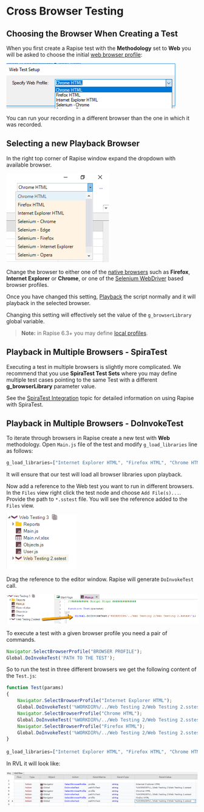 # Cross Browser Testing

## Choosing the Browser When Creating a Test

When you first create a Rapise test with the **Methodology** set to **Web** you will be asked to choose the initial [web browser profile](browser_settings.md):

![new_test_browser_profile_select](./img/cross_browser_testing1.png)

You can run your recording in a different browser than the one in which it was recorded.

## Selecting a new Playback Browser

In the right top corner of Rapise window expand the dropdown with available browser.

![available browsers](./img/cross_browser_testing2.png)

Change the browser to either one of the [native browsers](browser_settings.md) such as **Firefox**, **Internet Explorer** or **Chrome**, or one of the [Selenium WebDriver](selenium_webdriver.md) based browser profiles.

Once you have changed this setting, [Playback](playback.md) the script normally and it will playback in the selected browser.

Changing this setting will effectively set the value of the `g_browserLibrary` global variable.

> **Note:** in Rapise 6.3+ you may define [local profiles](/Guide/browser_settings/#local-browser-profiles).

## Playback in Multiple Browsers - SpiraTest

Executing a test in multiple browsers is slightly more complicated. We recommend that you use **SpiraTest Test Sets** where you may define multiple test cases pointing to the same Test with a different **g_browserLibrary** parameter value.

See the [SpiraTest Integration](spiratest_integration.md) topic for detailed information on using Rapise with SpiraTest.

## Playback in Multiple Browsers - DoInvokeTest

To iterate through browsers in Rapise create a new test with **Web** methodology. Open `Main.js` file of the test and modify `g_load_libraries` line as follows:

```javascript
g_load_libraries=["Internet Explorer HTML", "Firefox HTML", "Chrome HTML"];
```

It will ensure that our test will load all browser libraries upon playback.

Now add a reference to the Web test you want to run in different browsers. In the `Files` view right click the test node and choose `Add File(s)...`. Provide the path to `*.sstest` file. You will see the reference added to the `Files` view.

![test reference](./img/cross_browser_testing_testreference.png)

Drag the reference to the editor window. Rapise will generate `DoInvokeTest` call.

![invoke test](./img/cross_browser_testing_dragdroptest.png)

To execute a test with a given browser profile you need a pair of commands.

```javascript
Navigator.SelectBrowserProfile("BROWSER PROFILE");
Global.DoInvokeTest('PATH TO THE TEST');
```

So to run the test in three different browsers we get the following content of the `Test.js`:

```javascript
function Test(params)
{
	Navigator.SelectBrowserProfile("Internet Explorer HTML");
	Global.DoInvokeTest('%WORKDIR%/../Web Testing 2/Web Testing 2.sstest');
	Navigator.SelectBrowserProfile("Chrome HTML");
	Global.DoInvokeTest('%WORKDIR%/../Web Testing 2/Web Testing 2.sstest');
	Navigator.SelectBrowserProfile("Firefox HTML");
	Global.DoInvokeTest('%WORKDIR%/../Web Testing 2/Web Testing 2.sstest');
}

g_load_libraries=["Internet Explorer HTML", "Firefox HTML", "Chrome HTML"];
```

In RVL it will look like:

![rvl](./img/cross_browser_testing_rvl.png)
